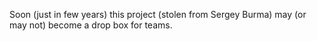 Soon (just in few years) this project (stolen from Sergey Burma) may (or may not) become a drop box for teams.
